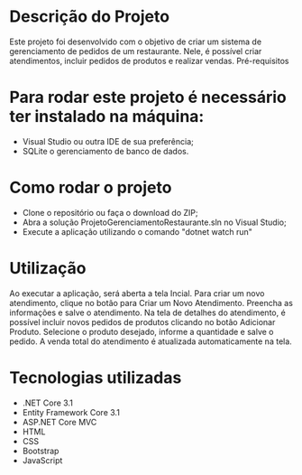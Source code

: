 
# Descrição do Projeto

Este projeto foi desenvolvido com o objetivo de criar um sistema de gerenciamento de pedidos de um restaurante. Nele, é possível criar atendimentos, incluir pedidos de produtos e realizar vendas.
Pré-requisitos

# Para rodar este projeto é necessário ter instalado na máquina:

- Visual Studio ou outra IDE de sua preferência;
- SQLite o gerenciamento de banco de dados.

# Como rodar o projeto

- Clone o repositório ou faça o download do ZIP;
- Abra a solução ProjetoGerenciamentoRestaurante.sln no Visual Studio;
- Execute a aplicação utilizando o comando "dotnet watch run"

# Utilização

Ao executar a aplicação, será aberta a tela Incial. Para criar um novo atendimento, clique no botão para Criar um Novo Atendimento. Preencha as informações e salve o atendimento. Na tela de detalhes do atendimento, é possível incluir novos pedidos de produtos clicando no botão Adicionar Produto. Selecione o produto desejado, informe a quantidade e salve o pedido. A venda total do atendimento é atualizada automaticamente na tela.

# Tecnologias utilizadas

- .NET Core 3.1
- Entity Framework Core 3.1
- ASP.NET Core MVC
- HTML
- CSS
- Bootstrap
- JavaScript
